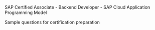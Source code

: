 SAP Certified Associate - Backend Developer - SAP Cloud Application Programming Model

Sample questions for certification preparation